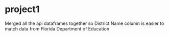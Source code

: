 # project1

Merged all the api dataframes together so District Name column is easier to match data from Florida Department of Education 